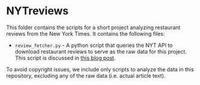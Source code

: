 # NYTreviews

This folder contains the scripts for a short project analyzing restaurant reviews from the New York Times. It contains the following files:

* `review_fetcher.py` - A python script that queries the NYT API to download restaurant reviews to serve as the raw data for this project.  This script is discussed in [this blog post](http://www.josephthurman.com/nytreviews1.html).

To avoid copyright issues, we include only scripts to analyze the data in this repository, excluding any of the raw data (i.e. actual article text).
